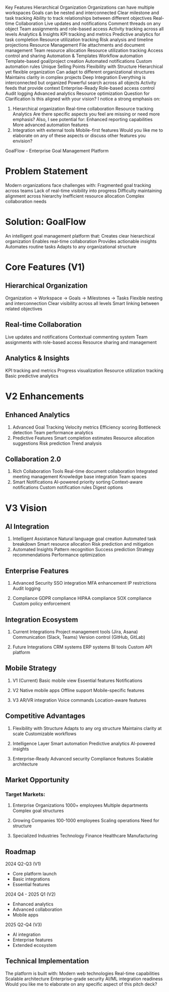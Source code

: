 Key Features
Hierarchical Organization
Organizations can have multiple workspaces
Goals can be nested and interconnected
Clear milestone and task tracking
Ability to track relationships between different objectives
Real-time Collaboration
Live updates and notifications
Comment threads on any object
Team assignments and role-based access
Activity tracking across all levels
Analytics & Insights
KPI tracking and metrics
Predictive analytics for task completion
Resource utilization tracking
Risk analysis and timeline projections
Resource Management
File attachments and document management
Team resource allocation
Resource utilization tracking
Access control and sharing
Automation & Templates
Workflow automation
Template-based goal/project creation
Automated notifications
Custom automation rules
Unique Selling Points
Flexibility with Structure
Hierarchical yet flexible organization
Can adapt to different organizational structures
Maintains clarity in complex projects
Deep Integration
Everything is interconnected but organized
Powerful search across all objects
Activity feeds that provide context
Enterprise-Ready
Role-based access control
Audit logging
Advanced analytics
Resource optimization
Question for Clarification
Is this aligned with your vision? I notice a strong emphasis on:
1. Hierarchical organization
Real-time collaboration
Resource tracking
Analytics
Are there specific aspects you feel are missing or need more emphasis?
Also, I see potential for:
Enhanced reporting capabilities
More advanced automation features
3. Integration with external tools
Mobile-first features
Would you like me to elaborate on any of these aspects or discuss other features you envision?


GoalFlow - Enterprise Goal Management Platform
# Problem Statement
Modern organizations face challenges with:
Fragmented goal tracking across teams
Lack of real-time visibility into progress
Difficulty maintaining alignment across hierarchy
Inefficient resource allocation
Complex collaboration needs
# Solution: GoalFlow
An intelligent goal management platform that:
Creates clear hierarchical organization
Enables real-time collaboration
Provides actionable insights
Automates routine tasks
Adapts to any organizational structure
# Core Features (V1)
## Hierarchical Organization
Organization → Workspace → Goals → Milestones → Tasks
Flexible nesting and interconnection
Clear visibility across all levels
Smart linking between related objectives
## Real-time Collaboration
Live updates and notifications
Contextual commenting system
Team assignments with role-based access
Resource sharing and management
## Analytics & Insights
KPI tracking and metrics
Progress visualization
Resource utilization tracking
Basic predictive analytics
# V2 Enhancements
## Enhanced Analytics
1. Advanced Goal Tracking
Velocity metrics
Efficiency scoring
Bottleneck detection
Team performance analytics
1. Predictive Features
Smart completion estimates
Resource allocation suggestions
Risk prediction
Trend analysis
## Collaboration 2.0
1. Rich Collaboration Tools
Real-time document collaboration
Integrated meeting management
Knowledge base integration
Team spaces
2. Smart Notifications
AI-powered priority sorting
Context-aware notifications
Custom notification rules
Digest options

# V3 Vision
## AI Integration
1. Intelligent Assistance
Natural language goal creation
Automated task breakdown
Smart resource allocation
Risk prediction and mitigation
2. Automated Insights
Pattern recognition
Success prediction
Strategy recommendations
Performance optimization


## Enterprise Features

1. Advanced Security
SSO integration
MFA enhancement
IP restrictions
Audit logging

2. Compliance
GDPR compliance
HIPAA compliance
SOX compliance
Custom policy enforcement


## Integration Ecosystem

1. Current Integrations
Project management tools (Jira, Asana)
Communication (Slack, Teams)
Version control (GitHub, GitLab)

2. Future Integrations
CRM systems
ERP systems
BI tools
Custom API platform

## Mobile Strategy

1. V1 (Current)
Basic mobile view
Essential features
Notifications

2. V2
Native mobile apps
Offline support
Mobile-specific features

3. V3
AR/VR integration
Voice commands
Location-aware features

## Competitive Advantages
1. Flexibility with Structure
Adapts to any org structure
Maintains clarity at scale
Customizable workflows

2. Intelligence Layer
Smart automation
Predictive analytics
AI-powered insights

3. Enterprise-Ready
Advanced security
Compliance features
Scalable architecture

## Market Opportunity

### Target Markets:
1. Enterprise Organizations
1000+ employees
Multiple departments
Complex goal structures

2. Growing Companies
100-1000 employees
Scaling operations
Need for structure

3. Specialized Industries
Technology
Finance
Healthcare
Manufacturing

## Roadmap
2024 Q2-Q3 (V1)
- Core platform launch
- Basic integrations
- Essential features

2024 Q4 - 2025 Q1 (V2)
- Enhanced analytics
- Advanced collaboration
- Mobile apps

2025 Q2-Q4 (V3)
- AI integration
- Enterprise features
- Extended ecosystem


## Technical Implementation
The platform is built with:
Modern web technologies
Real-time capabilities
Scalable architecture
Enterprise-grade security
AI/ML integration readiness
Would you like me to elaborate on any specific aspect of this pitch deck?